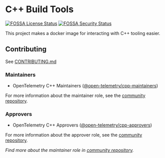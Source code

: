 # C++ Build Tools

[![FOSSA License Status](https://app.fossa.com/api/projects/custom%2B162%2Fgithub.com%2Fopen-telemetry%2Fcpp-build-tools.svg?type=shield&issueType=license)](https://app.fossa.com/projects/custom%2B162%2Fgithub.com%2Fopen-telemetry%2Fcpp-build-tools?ref=badge_shield&issueType=license)
[![FOSSA Security Status](https://app.fossa.com/api/projects/custom%2B162%2Fgithub.com%2Fopen-telemetry%2Fcpp-build-tools.svg?type=shield&issueType=security)](https://app.fossa.com/projects/custom%2B162%2Fgithub.com%2Fopen-telemetry%2Fcpp-build-tools?ref=badge_shield&issueType=security)

This project makes a docker image for interacting with C++ tooling easier.

## Contributing

See [CONTRIBUTING.md](CONTRIBUTING.md)

### Maintainers

- OpenTelemetry C++ Maintainers ([@open-telemetry/cpp-maintainers](https://github.com/orgs/open-telemetry/teams/cpp-maintainers))

For more information about the maintainer role, see the [community repository](https://github.com/open-telemetry/community/blob/main/guides/contributor/membership.md#maintainer).

### Approvers

- OpenTelemetry C++ Approvers ([@open-telemetry/cpp-approvers](https://github.com/orgs/open-telemetry/teams/cpp-approvers))

For more information about the approver role, see the [community repository](https://github.com/open-telemetry/community/blob/main/guides/contributor/membership.md#approver).

_Find more about the maintainer role in [community repository](https://github.com/open-telemetry/community/blob/master/community-membership.md#maintainer)._
